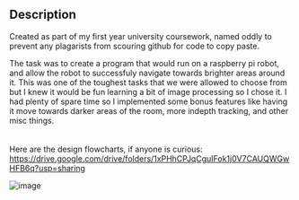 ## Description
Created as part of my first year university coursework, named oddly to prevent any plagarists from scouring github for code to copy paste. 

The task was to create a program that would run on a raspberry pi robot, and allow the robot to successfuly navigate towards brighter areas around it. 
This was one of the toughest tasks that we were allowed to choose from but I knew it would be fun learning a bit of image processing so I chose it. I had plenty of spare time so I implemented some bonus features like having it move towards darker areas of the room, more indepth tracking, and other misc things. 
<br/><br/><br/>
Here are the design flowcharts, if anyone is curious: <br/>
https://drive.google.com/drive/folders/1xPHhCPJqCguIFok1j0V7CAUQWGwHFB6q?usp=sharing


![image](https://github.com/user-attachments/assets/1a999209-ba6c-466c-8708-4163b274e4f9)


